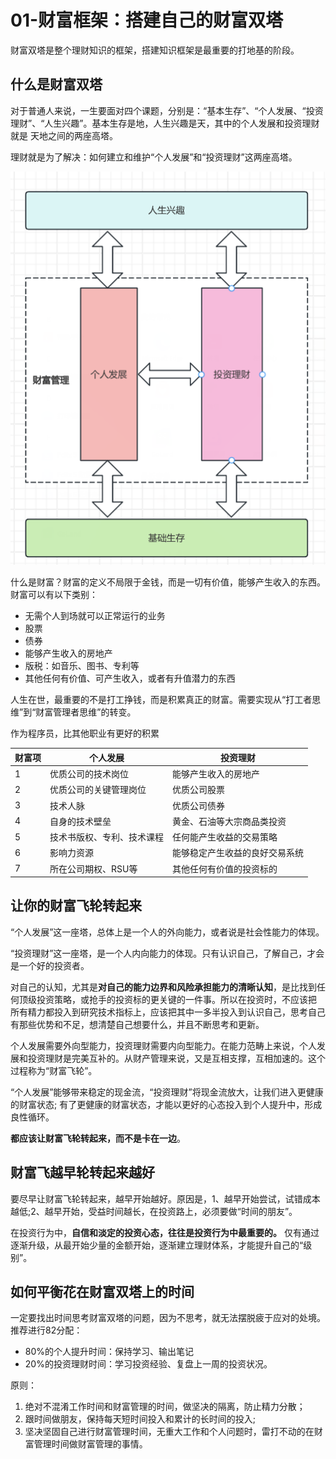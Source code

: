 # 01-财富框架：搭建自己的财富双塔

财富双塔是整个理财知识的框架，搭建知识框架是最重要的打地基的阶段。

## 什么是财富双塔

对于普通人来说，一生要面对四个课题，分别是：“基本生存”、“个人发展、“投资理财”、“人生兴趣”。基本生存是地，人生兴趣是天，其中的个人发展和投资理财就是
天地之间的两座高塔。

理财就是为了解决：如何建立和维护“个人发展”和“投资理财”这两座高塔。

![财富双塔](../imgs/img.png)

什么是财富？财富的定义不局限于金钱，而是一切有价值，能够产生收入的东西。财富可以有以下类别：

- 无需个人到场就可以正常运行的业务
- 股票
- 债券
- 能够产生收入的房地产
- 版税：如音乐、图书、专利等
- 其他任何有价值、可产生收入，或者有升值潜力的东西

人生在世，最重要的不是打工挣钱，而是积累真正的财富。需要实现从“打工者思维”到“财富管理者思维”的转变。

作为程序员，比其他职业有更好的积累

| 财富项 | 个人发展          | 投资理财            |
|-----|---------------|-----------------|
| 1   | 优质公司的技术岗位     | 能够产生收入的房地产      |
| 2   | 优质公司的关键管理岗位   | 优质公司股票          |
| 3   | 技术人脉          | 优质公司债券          |
| 4   | 自身的技术壁垒       | 黄金、石油等大宗商品类投资   |
| 5   | 技术书版权、专利、技术课程 | 任何能产生收益的交易策略    |
| 6   | 影响力资源         | 能够稳定产生收益的良好交易系统 |
| 7   | 所在公司期权、RSU等   | 其他任何有价值的投资标的    |

## 让你的财富飞轮转起来

“个人发展”这一座塔，总体上是一个人的外向能力，或者说是社会性能力的体现。

“投资理财”这一座塔，是一个人内向能力的体现。只有认识自己，了解自己，才会是一个好的投资者。

对自己的认知，尤其是**对自己的能力边界和风险承担能力的清晰认知**，是比找到任何顶级投资策略，或抢手的投资标的更关键的一件事。所以在投资时，不应该把
所有精力都投入到研究技术指标上，应该把其中一多半投入到认识自己，思考自己有那些优势和不足，想清楚自己想要什么，并且不断思考和更新。

个人发展需要外向型能力，投资理财需要内向型能力。在能力范畴上来说，个人发展和投资理财是完美互补的。从财产管理来说，又是互相支撑，互相加速的。这个
过程称为“财富飞轮”。

“个人发展”能够带来稳定的现金流，“投资理财”将现金流放大，让我们进入更健康的财富状态; 有了更健康的财富状态，才能以更好的心态投入到个人提升中，形成
良性循环。

**都应该让财富飞轮转起来，而不是卡在一边**。

## 财富飞越早轮转起来越好

要尽早让财富飞轮转起来，越早开始越好。原因是，1、越早开始尝试，试错成本越低;2、越早开始，受益时间越长，在投资路上，必须要做“时间的朋友”。

在投资行为中，**自信和淡定的投资心态，往往是投资行为中最重要的。** 仅有通过逐渐升级，从最开始少量的金额开始，逐渐建立理财体系，才能提升自己的“级别”。

## 如何平衡花在财富双塔上的时间

一定要找出时间思考财富双塔的问题，因为不思考，就无法摆脱疲于应对的处境。推荐进行82分配：

- 80%的个人提升时间：保持学习、输出笔记
- 20%的投资理财时间：学习投资经验、复盘上一周的投资状况。

原则：
1. 绝对不混淆工作时间和财富管理的时间，做坚决的隔离，防止精力分散；
2. 跟时间做朋友，保持每天短时间投入和累计的长时间的投入; 
3. 坚决坚固自己进行财富管理时间，无重大工作和个人问题时，雷打不动的在财富管理时间做财富管理的事情。